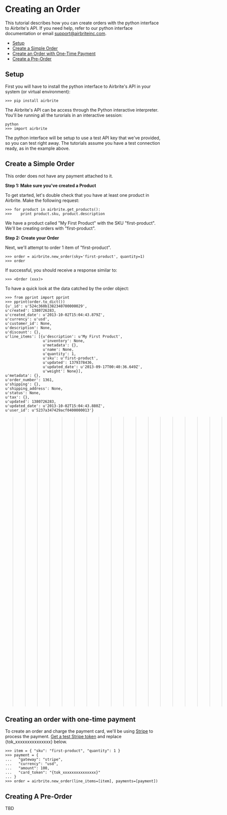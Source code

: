 # Creating an Order

This tutorial describes how you can create orders with the python interface to Airbrite's API. If you need help, refer to our python interface documentation or email support@airbriteinc.com.

* [Setup](#setup)
* [Create a Simple Order](#create-a-simple-order)
* [Create an Order with One-Time Payment](#create-an-order-with-one-time-payment)
* [Create a Pre-Order](#create-a-pre-order)


## Setup

First you will have to install the python interface to Airbrite's API in your system (or virtual environment):

    >>> pip install airbrite

The Airbrite's API can be access through the Python interactive interpreter. You'll be running all the turorials in an interactive session:

    python
    >>> import airbrite

The python interface will be setup to use a test API key that we've provided, so you can test right away. The tutorials assume you have a test connection ready, as in the example above.

## Create a Simple Order

This order does not have any payment attached to it.

__Step 1: Make sure you've created a Product__

To get started, let's double check that you have at least one product in Airbrite. Make the following request:

    >>> for product in airbrite.get_products():
    >>>    print product.sku, product.description

We have a product called "My First Product" with the SKU "first-product". We'll be creating orders with "first-product".

__Step 2: Create your Order__

Next, we'll attempt to order 1 item of "first-product".

    >>> order = airbrite.new_order(sky='first-product', quantity=1)
    >>> order

If successful, you should receive a response similar to:

    >>> <Order (xxx)>

To have a quick look at the data catched by the order object:

    >>> from pprint import pprint
    >>> pprint(order.to_dict())
    {u'_id': u'524c360b1382340700000029',
    u'created': 1380726283,
    u'created_date': u'2013-10-02T15:04:43.879Z',
    u'currency': u'usd',
    u'customer_id': None,
    u'description': None,
    u'discount': {},
    u'line_items': [{u'description': u'My First Product',
                     u'inventory': None,
                     u'metadata': {},
                     u'name': None,
                     u'quantity': 1,
                     u'sku': u'first-product',
                     u'updated': 1379378436,
                     u'updated_date': u'2013-09-17T00:40:36.649Z',
                     u'weight': None}],
    u'metadata': {},
    u'order_number': 1361,
    u'shipping': {},
    u'shipping_address': None,
    u'status': None,
    u'tax': {},
    u'updated': 1380726283,
    u'updated_date': u'2013-10-02T15:04:43.880Z',
    u'user_id': u'5237a347429acf0400000013'}

>>>>>>>>>>>>>>>>>>>>>>>>>>>>>>>>>>>>>>>>>>>>>>>>>> SO FAR <<<<<<<<<<<<<<<<<<<<<<<<<<<<<<<<<<<<<<<<<<<<<<<<<<

## Creating an order with one-time payment

To create an order and charge the payment card, we'll be using [Stripe](https://www.stripe.com) to process the payment. [Get a test Stripe token](https://dash.airbrite.io/stripe.html) and replace {tok_xxxxxxxxxxxxxxx} below.

    >>> item = { "sku": "first-product", "quantity": 1 }
    >>> payment = {
    ...   "gateway": "stripe",
    ...   "currency": "usd",
    ...   "amount": 100,
    ...   "card_token": "{tok_xxxxxxxxxxxxxxx}"
    ... }
    >>> order = airbrite.new_order(line_items=[item], payments=[payment])

## Creating A Pre-Order

TBD
